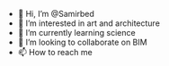- 👋 Hi, I’m @Samirbed
- 👀 I’m interested in art and architecture
- 🌱 I’m currently learning science
- 💞️ I’m looking to collaborate on BIM
- 📫 How to reach me 

<!---
Samirbed/Samirbed is a ✨ special ✨ repository because its `README.md` (this file) appears on your GitHub profile.
You can click the Preview link to take a look at your changes.
--->
